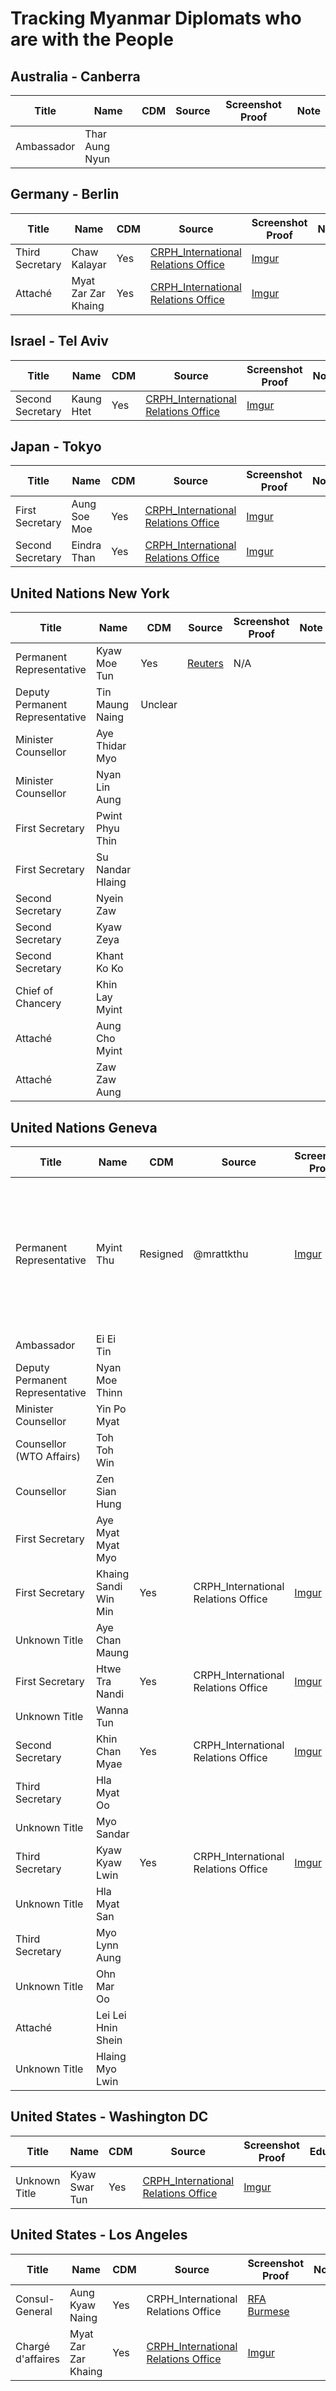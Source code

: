 # Tracking Myanmar Diplomats who are with the People


## Australia - Canberra
| Title  | Name  | CDM | Source | Screenshot Proof | Note
|--|--|--|--|--|--|
| Ambassador | Thar Aung Nyun |  |  |  | 

## Germany - Berlin
| Title  | Name  | CDM | Source | Screenshot Proof | Note
|--|--|--|--|--|--|
| Third Secretary | Chaw Kalayar | Yes | [CRPH_International Relations Office](https://www.facebook.com/story.php?story_fbid=109942324484950&id=101438218668694) | [Imgur](https://imgur.com/a/KoYiy6R) | 
| Attaché | Myat Zar Zar Khaing | Yes | [CRPH_International Relations Office](https://facebook.com/story.php?story_fbid=109960931149756&id=101438218668694) | [Imgur](https://imgur.com/a/5xaUNpk) | 



## Israel - Tel Aviv
| Title  | Name  | CDM | Source | Screenshot Proof | Note
|--|--|--|--|--|--|
| Second Secretary | Kaung Htet | Yes | [CRPH_International Relations Office](https://www.facebook.com/crph.ir.office/posts/111094867703029) | [Imgur](https://imgur.com/a/C5vPN4v) | 


## Japan - Tokyo
| Title  | Name  | CDM | Source | Screenshot Proof | Note
|--|--|--|--|--|--|
| First Secretary | Aung Soe Moe | Yes | [CRPH_International Relations Office](https://facebook.com/story.php?story_fbid=111582130987636&id=101438218668694) | [Imgur](https://imgur.com/a/Pi7PvWY) | 
| Second Secretary | Eindra Than | Yes | [CRPH_International Relations Office](https://facebook.com/story.php?story_fbid=111574067655109&id=101438218668694) | [Imgur](https://imgur.com/a/mSVRtrT) | 

## United Nations New York
| Title  | Name  | CDM | Source | Screenshot Proof | Note
|--|--|--|--|--|--|
|Permanent Representative| Kyaw Moe Tun | Yes | [Reuters](https://www.reuters.com/article/us-myanmar-politics-un/myanmars-u-n-ambassador-appeals-for-action-to-stop-coup-idUSKBN2AQ2FX) | N/A
|Deputy Permanent Representative| Tin Maung Naing | Unclear |  |  | 
| Minister Counsellor | Aye Thidar Myo |  |  |  | 
| Minister Counsellor | Nyan Lin Aung |  |  |  | 
| First Secretary | Pwint Phyu Thin |  |  |  | 
| First Secretary | Su Nandar Hlaing |  |  |  | 
| Second Secretary | Nyein Zaw |  |  |  |
| Second Secretary | Kyaw Zeya |  |  |  |
| Second Secretary | Khant Ko Ko |  |  |  | 
| Chief of Chancery | Khin Lay Myint |  | |  
| Attaché | Aung Cho Myint |  | |  
| Attaché | Zaw Zaw Aung |  | |  


## United Nations Geneva
| Title  | Name  | CDM | Source | Screenshot Proof | Note
|--|--|--|--|--|--|
|Permanent Representative| Myint Thu | Resigned | @mrattkthu | [Imgur](https://imgur.com/a/eMnqv41) | Bachelor Degree of Agriculture - Yezin 1985. Master in Public Administration - Lee Kuan Yew School of Public Policy (LKYSPP) 2009
| Ambassador | Ei Ei Tin |  |  |  | 
| Deputy Permanent Representative | Nyan Moe Thinn |  |  |  | 
| Minister Counsellor | Yin Po Myat |  |  |  | 
| Counsellor (WTO Affairs) | Toh Toh Win |  |  |  | 
| Counsellor | Zen Sian Hung |  |  |  | 
| First Secretary | Aye Myat Myat Myo |  |  |  | 
| First Secretary | Khaing Sandi Win Min | Yes | CRPH_International Relations Office | [Imgur](https://imgur.com/a/MRvF96Y)
| Unknown Title | Aye Chan Maung |  |  |  |
| First Secretary | Htwe Tra Nandi | Yes  | CRPH_International Relations Office | [Imgur](https://imgur.com/a/vK1Ofvc)
| Unknown Title | Wanna Tun |  |  |  |
| Second Secretary | Khin Chan Myae | Yes | CRPH_International Relations Office | [Imgur](https://imgur.com/a/MRvF96Y)
| Third Secretary | Hla Myat Oo |  | | 
| Unknown Title | Myo Sandar |  |  |  | 
| Third Secretary | Kyaw Kyaw Lwin | Yes | CRPH_International Relations Office | [Imgur](https://imgur.com/a/FKIA4YR)
| Unknown Title | Hla Myat San |  |  |  |
| Third Secretary | Myo Lynn Aung |  | | 
| Unknown Title | Ohn Mar Oo |  |  |  | 
| Attaché| Lei Lei Hnin Shein |  | |  
| Unknown Title | Hlaing Myo Lwin |  | | 

## United States - Washington DC
| Title  | Name  | CDM | Source | Screenshot Proof | Education
|--|--|--|--|--|--|
| Unknown Title | Kyaw Swar Tun | Yes | [CRPH_International Relations Office](https://www.facebook.com/story.php?story_fbid=109977467814769&id=101438218668694) | [Imgur](https://imgur.com/a/iPteVTN) | 

## United States - Los Angeles
| Title  | Name  | CDM | Source | Screenshot Proof | Note
|--|--|--|--|--|--|
| Consul-General | Aung Kyaw Naing | Yes | CRPH_International Relations Office | [RFA Burmese](https://fb.watch/42PE6YrxOS/) | 
| Chargé d'affaires | Myat Zar Zar Khaing | Yes | [CRPH_International Relations Office](https://www.facebook.com/story.php?story_fbid=107900388022477&id=101438218668694) | [Imgur](https://imgur.com/a/wjxooGI) | 
